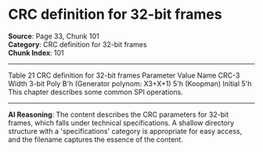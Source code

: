 # CRC definition for 32-bit frames

**Source**: Page 33, Chunk 101  
**Category**: CRC definition for 32-bit frames  
**Chunk Index**: 101

---

Table 21 CRC definition for 32-bit frames
Parameter Value
Name CRC-3
Width 3-bit
Poly B'h (Generator polynom: X3+X+1)
5'h (Koopman)
Initial 5'h
This chapter describes some common SPI operations.

---

**AI Reasoning**: The content describes the CRC parameters for 32-bit frames, which falls under technical specifications. A shallow directory structure with a 'specifications' category is appropriate for easy access, and the filename captures the essence of the content.
